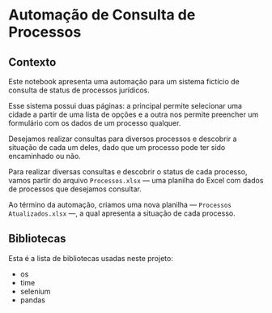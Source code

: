# Automação de Consulta de Processos

## Contexto
Este notebook apresenta uma automação para um sistema fictício de consulta de status de processos jurídicos. 

Esse sistema possui duas páginas: a principal permite selecionar uma cidade a partir de uma lista de opções e a outra nos permite preencher um formulário com os dados de um processo qualquer.

Desejamos realizar consultas para diversos processos e descobrir a situação de cada um deles, dado que um processo pode ter sido encaminhado ou não.

Para realizar diversas consultas e descobrir o status de cada processo, vamos partir do arquivo `Processos.xlsx` — uma planilha do Excel com dados de processos que desejamos consultar.

Ao término da automação, criamos uma nova planilha — `Processos Atualizados.xlsx` —, a qual apresenta a situação de cada processo.


## Bibliotecas

Esta é a lista de bibliotecas usadas neste projeto:

- os
- time
- selenium
- pandas